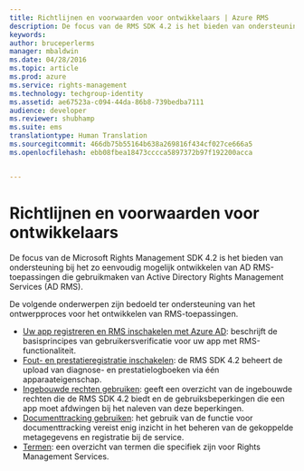 ```yaml
---
title: Richtlijnen en voorwaarden voor ontwikkelaars | Azure RMS
description: De focus van de RMS SDK 4.2 is het bieden van ondersteuning bij het zo eenvoudig mogelijk ontwikkelen van AD RMS-toepassingen die gebruikmaken van AD RMS-gegevensbeveiliging.
keywords: 
author: bruceperlerms
manager: mbaldwin
ms.date: 04/28/2016
ms.topic: article
ms.prod: azure
ms.service: rights-management
ms.technology: techgroup-identity
ms.assetid: ae67523a-c094-44da-86b8-739bedba7111
audience: developer
ms.reviewer: shubhamp
ms.suite: ems
translationtype: Human Translation
ms.sourcegitcommit: 466db75b55164b638a269816f434cf027ce666a5
ms.openlocfilehash: ebb08fbea18473cccca5897372b97f192200acca


---
```


# Richtlijnen en voorwaarden voor ontwikkelaars
De focus van de Microsoft Rights Management SDK 4.2 is het bieden van ondersteuning bij het zo eenvoudig mogelijk ontwikkelen van AD RMS-toepassingen die gebruikmaken van Active Directory Rights Management Services (AD RMS).

De volgende onderwerpen zijn bedoeld ter ondersteuning van het ontwerpproces voor het ontwikkelen van RMS-toepassingen.

- [Uw app registreren en RMS inschakelen met Azure AD](authentication-integration.md): beschrijft de basisprincipes van gebruikersverificatie voor uw app met RMS-functionaliteit.
- [Fout- en prestatieregistratie inschakelen](enabling-logging.md): de RMS SDK 4.2 beheert de upload van diagnose- en prestatielogboeken via één apparaateigenschap.
- [Ingebouwde rechten gebruiken](built-in-rights-usage-restriction-reference.md): geeft een overzicht van de ingebouwde rechten die de RMS SDK 4.2 biedt en de gebruiksbeperkingen die een app moet afdwingen bij het naleven van deze beperkingen.
- [Documenttracking gebruiken](how-to-use-document-tracking.md): het gebruik van de functie voor documenttracking vereist enig inzicht in het beheren van de gekoppelde metagegevens en registratie bij de service.
- [Termen](terms.md): een overzicht van termen die specifiek zijn voor Rights Management Services.

 

 

 



<!--HONumber=Jun16_HO4-->


